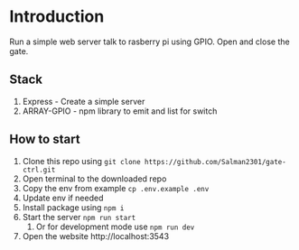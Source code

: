 # Introduction
Run a simple web server talk to rasberry pi using GPIO. Open and close the gate.

## Stack
1. Express - Create a simple server
1. ARRAY-GPIO - npm library to emit and list for switch

## How to start
1. Clone this repo using `git clone https://github.com/Salman2301/gate-ctrl.git`
1. Open terminal to the downloaded repo
1. Copy the env from example `cp .env.example .env`
1. Update env if needed
1. Install package using `npm i`
1. Start the server `npm run start`
    1. Or for development mode use `npm run dev`
1. Open the website http://localhost:3543
